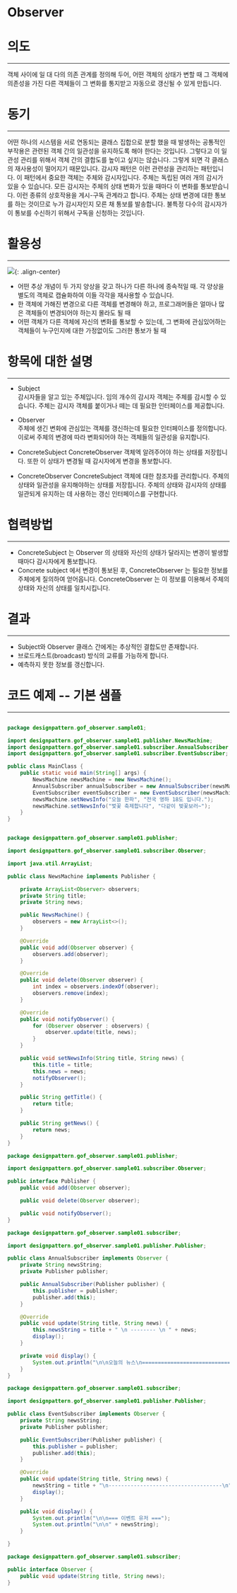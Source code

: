 # Observer 

# 의도

***

객체 사이에 일 대 다의 의존 관계를 정의해 두어, 어떤 객체의 상태가 변할 때 그 객체에 의존성을 가진 다른 객체들이 그 변화를 통지받고 자동으로 갱신될 수 있게 만듭니다.

# 동기

***

어떤 하나의 시스템을 서로 연동되는 클래스 집합으로 분할 했을 때 발생하는 공통적인 부작용은 관련된 객체 간의 일관성을 유지하도록 해야 한다는 것입니다.
그렇다고 이 일관성 관리를 위해서 객체 간의 결합도를 높이고 싶지는 않습니다. 그렇게 되면 각 클래스의 재사용성이 떨어지기 때문입니다.
감시자 패턴은 이런 관련성을 관리하는 패턴입니다. 이 패턴에서 중요한 객체는 주체와 감시자입니다. 주체는 독립된 여러 개의 감시가 있을 수 있습니다.
모든 감시자는 주체의 상태 변화가 있을 때마다 이 변화를 통보받습니다.
이런 종류의 상호작용을 게시-구독 관계라고 합니다. 주체는 상태 변경에 대한 통보를 하는 것이므로 누가 감시자인지 모른 채 통보를 발송합니다.
불특정 다수의 감시자가 이 통보를 수신하기 위해서 구독을 신청하는 것입니다.

# 활용성

***

![](https://keepinmindsh.github.io/lines/assets/img/observer.png){: .align-center}

- 어떤 추상 개념이 두 가지 양상을 갖고 하나가 다른 하나에 종속적일 때. 각 양상을 별도의 객체로 캡슐화하여 이들 각각을 재사용할 수 있습니다.
- 한 객체에 가해진 변경으로 다른 객체를 변경해야 하고, 프로그래머들은 얼마나 많은 객체들이 변경되어야 하는지 몰라도 될 때
- 어떤 객체가 다른 객체에 자신의 변화를 통보할 수 있는데, 그 변화에 관심있어하는 객체들이 누구인지에 대한 가정없이도 그러한 통보가 될 때

# 항목에 대한 설명

***

- Subject  
  감시자들을 알고 있는 주체입니다. 임의 개수의 감시자 객체는 주체를 감시할 수 있습니다. 주체는 감시자 객체를 붙이거나 떼는 데 필요한 인터페이스를 제공합니다.

- Observer  
  주체에 생긴 변화에 관심있는 객체를 갱신하는데 필요한 인터페이스를 정의합니다. 이로써 주체의 변경에 따라 변화되어야 하는 객체들의 일관성을 유지합니다.

- ConcreteSubject
  ConcreteObserver 객체엑 알려주어야 하는 상태를 저장힙니다. 또한 이 상태가 변경될 때 감시자에게 변경을 통보합니다.

- ConcreteObserver
  ConcreteSubject 객체에 대한 참조자를 관리합니다. 주체의 상태와 일관성을 유지해야하는 상태를 저장힙니다. 주체의 상태와 감시자의 상태를 일관되게 유지하는 데 사용하는 갱신 인터페이스를 구현합니다.

# 협력방법

***

- ConcreteSubject 는 Observer 의 상태와 자신의 상태가 달라지는 변경이 발생할 때마다 감시자에게 통보합니다.
- Concrete subject 에서 변경이 통보된 후, ConcreteObserver 는 필요한 정보를 주체에게 질의하여 얻어옵니다. ConcreteObserver 는 이 정보를 이용해서 주체의 상태와 자신의 상태를 일치시킵니다.

# 결과

***

- Subject와 Observer 클래스 간에게는 추상적인 결합도만 존재합니다.
- 브로드캐스트(broadcast) 방식의 교류를 가능하게 합니다.
- 예측하지 못한 정보를 갱신합니다.


# 코드 예제 -- 기본 샘플

***

```java

package designpattern.gof_observer.sample01;

import designpattern.gof_observer.sample01.publisher.NewsMachine;
import designpattern.gof_observer.sample01.subscriber.AnnualSubscriber;
import designpattern.gof_observer.sample01.subscriber.EventSubscriber;

public class MainClass {
    public static void main(String[] args) {
        NewsMachine newsMachine = new NewsMachine();
        AnnualSubscriber annualSubscriber = new AnnualSubscriber(newsMachine);
        EventSubscriber eventSubscriber = new EventSubscriber(newsMachine);
        newsMachine.setNewsInfo("오늘 한파", "전국 영하 18도 입니다.");
        newsMachine.setNewsInfo("벛꽃 축제합니다", "다같이 벚꽃보러~");
    }
}

```

```java

package designpattern.gof_observer.sample01.publisher;

import designpattern.gof_observer.sample01.subscriber.Observer;

import java.util.ArrayList;

public class NewsMachine implements Publisher {

    private ArrayList<Observer> observers;
    private String title;
    private String news;

    public NewsMachine() {
        observers = new ArrayList<>();
    }

    @Override
    public void add(Observer observer) {
        observers.add(observer);
    }

    @Override
    public void delete(Observer observer) {
        int index = observers.indexOf(observer);
        observers.remove(index);
    }

    @Override
    public void notifyObserver() {
        for (Observer observer : observers) {
            observer.update(title, news);
        }
    }

    public void setNewsInfo(String title, String news) {
        this.title = title;
        this.news = news;
        notifyObserver();
    }

    public String getTitle() {
        return title;
    }

    public String getNews() {
        return news;
    }
}

package designpattern.gof_observer.sample01.publisher;

import designpattern.gof_observer.sample01.subscriber.Observer;

public interface Publisher {
    public void add(Observer observer);

    public void delete(Observer observer);

    public void notifyObserver();
}

package designpattern.gof_observer.sample01.subscriber;

import designpattern.gof_observer.sample01.publisher.Publisher;

public class AnnualSubscriber implements Observer {
    private String newsString;
    private Publisher publisher;

    public AnnualSubscriber(Publisher publisher) {
        this.publisher = publisher;
        publisher.add(this);
    }

    @Override
    public void update(String title, String news) {
        this.newsString = title + " \n -------- \n " + news;
        display();
    }

    private void display() {
        System.out.println("\n\n오늘의 뉴스\n============================\n\n" + newsString);
    }
}

package designpattern.gof_observer.sample01.subscriber;

import designpattern.gof_observer.sample01.publisher.Publisher;

public class EventSubscriber implements Observer {
    private String newsString;
    private Publisher publisher;

    public EventSubscriber(Publisher publisher) {
        this.publisher = publisher;
        publisher.add(this);
    }

    @Override
    public void update(String title, String news) {
        newsString = title + "\n------------------------------------\n" + news;
        display();
    }

    public void display() {
        System.out.println("\n\n=== 이벤트 유저 ===");
        System.out.println("\n\n" + newsString);
    }

}

package designpattern.gof_observer.sample01.subscriber;

public interface Observer {
    public void update(String title, String news);
}
```